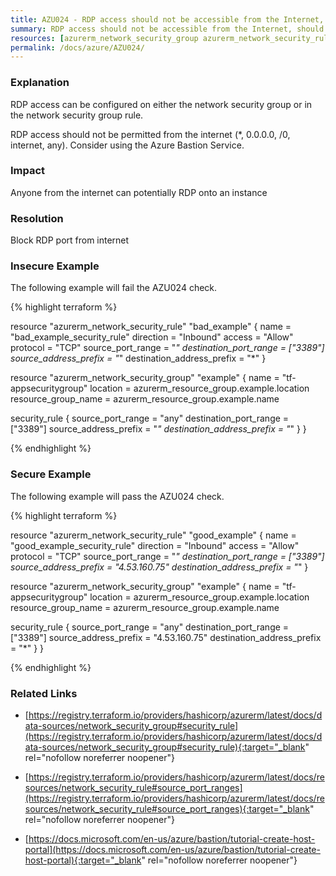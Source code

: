 ```yaml
---
title: AZU024 - RDP access should not be accessible from the Internet, should be blocked on port 3389
summary: RDP access should not be accessible from the Internet, should be blocked on port 3389 
resources: [azurerm_network_security_group azurerm_network_security_rule] 
permalink: /docs/azure/AZU024/
---
```

### Explanation


RDP access can be configured on either the network security group or in the network security group rule.

RDP access should not be permitted from the internet (*, 0.0.0.0, /0, internet, any). Consider using the Azure Bastion Service.



### Impact
Anyone from the internet can potentially RDP onto an instance

### Resolution
Block RDP port from internet



### Insecure Example

The following example will fail the AZU024 check.

{% highlight terraform %}

resource "azurerm_network_security_rule" "bad_example" {
     name                        = "bad_example_security_rule"
     direction                   = "Inbound"
     access                      = "Allow"
     protocol                    = "TCP"
     source_port_range           = "*"
     destination_port_range      = ["3389"]
     source_address_prefix       = "*"
     destination_address_prefix  = "*"
}

resource "azurerm_network_security_group" "example" {
  name                = "tf-appsecuritygroup"
  location            = azurerm_resource_group.example.location
  resource_group_name = azurerm_resource_group.example.name
  
  security_rule {
	 source_port_range           = "any"
     destination_port_range      = ["3389"]
     source_address_prefix       = "*"
     destination_address_prefix  = "*"
  }
}

{% endhighlight %}



### Secure Example

The following example will pass the AZU024 check.

{% highlight terraform %}

resource "azurerm_network_security_rule" "good_example" {
     name                        = "good_example_security_rule"
     direction                   = "Inbound"
     access                      = "Allow"
     protocol                    = "TCP"
     source_port_range           = "*"
     destination_port_range      = ["3389"]
     source_address_prefix       = "4.53.160.75"
     destination_address_prefix  = "*"
}

resource "azurerm_network_security_group" "example" {
  name                = "tf-appsecuritygroup"
  location            = azurerm_resource_group.example.location
  resource_group_name = azurerm_resource_group.example.name
  
  security_rule {
	 source_port_range           = "any"
     destination_port_range      = ["3389"]
     source_address_prefix       = "4.53.160.75"
     destination_address_prefix  = "*"
  }
}

{% endhighlight %}



### Related Links


- [https://registry.terraform.io/providers/hashicorp/azurerm/latest/docs/data-sources/network_security_group#security_rule](https://registry.terraform.io/providers/hashicorp/azurerm/latest/docs/data-sources/network_security_group#security_rule){:target="_blank" rel="nofollow noreferrer noopener"}

- [https://registry.terraform.io/providers/hashicorp/azurerm/latest/docs/resources/network_security_rule#source_port_ranges](https://registry.terraform.io/providers/hashicorp/azurerm/latest/docs/resources/network_security_rule#source_port_ranges){:target="_blank" rel="nofollow noreferrer noopener"}

- [https://docs.microsoft.com/en-us/azure/bastion/tutorial-create-host-portal](https://docs.microsoft.com/en-us/azure/bastion/tutorial-create-host-portal){:target="_blank" rel="nofollow noreferrer noopener"}


